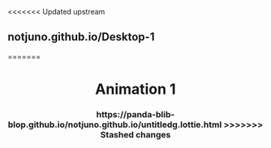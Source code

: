 <<<<<<< Updated upstream
## notjuno.github.io/Desktop-1
=======
<h1 align="center"> Animation 1 </h1>
<h3 align="center"><a>https://panda-blib-blop.github.io/notjuno.github.io/untitledg.lottie.html</a>
>>>>>>> Stashed changes
